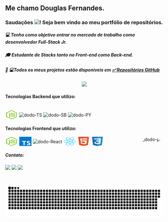 ## Me chamo Douglas Fernandes.
### Saudações <img src="https://raw.githubusercontent.com/kaueMarques/kaueMarques/master/hi.gif" width="30px">! Seja bem vindo ao meu portfólio de repositórios. 
##### 💻 Tenho como objetivo entrar no mercado de trabalho como desenvolvedor Full-Stack Jr.
##### 🎓 Estudante de Stacks tanto no Front-end como Back-end.
##### 👨‍ 💻Todos os meus projetos estão disponiveis em [✅ Repositórios GitHub](https://github.com/DouglasFernandesDev?tab=repositories)

<div align="center">
  <img height="150em" src="https://github-readme-stats.vercel.app/api/top-langs/?username=DouglasFernandesDev&layout=compact&langs_count=7&theme=aura"/>
</div>
<h4> Tecnologias Backend que utilizo: </h4>
<div style="display: inline_block"><br>
  <img align="center" alt="dodo-NJS" height="30" width="40" src="https://raw.githubusercontent.com/devicons/devicon/master/icons/nodejs/nodejs-plain.svg">
  <img align="center" alt="dodo-TS" height="30" width="40" src="https://upload.wikimedia.org/wikipedia/commons/9/99/Unofficial_JavaScript_logo_2.svg">
  <img align="center" alt="dodo-SB" height="30" width="40" src="https://devkico.itexto.com.br/wp-content/uploads/2014/08/spring-boot-project-logo-300x270.png">
  <img align="center" alt="dodo-PY" height="30" width="25"src="https://cdn.picpng.com/logo/language-logo-python-44976.png">
  <h4>Tecnologias Frontend que utilizo: </h4>
    <img align="center" alt="dodo-NJS" height="30" width="40" src="https://raw.githubusercontent.com/devicons/devicon/master/icons/nodejs/nodejs-plain.svg">
    <img align="center" alt="dodo-TS" height="30" width="40" src="https://raw.githubusercontent.com/devicons/devicon/master/icons/typescript/typescript-plain.svg">
  <img align="center" alt="dodo-React" height="40 width="40" src="https://angular.io/assets/images/logos/angular/angular.svg">
  <img align="center" alt="dodo-React" height="30" width="40" src="https://raw.githubusercontent.com/devicons/devicon/master/icons/react/react-original.svg">
  <img align="center" alt="dodo-HTML" height="30" width="40" src="https://raw.githubusercontent.com/devicons/devicon/master/icons/html5/html5-original.svg">
  <img align="center" alt="dodo-CSS" height="30" width="40" src="https://raw.githubusercontent.com/devicons/devicon/master/icons/css3/css3-original.svg">
  <img align="right" alt="dodo-pic" height="150" style="border-radius:50px;" src="https://i.postimg.cc/k4QKmwSw/git.jpg?width=676&height=676">
</div>
  <p><h5>Contato:</h5>
<div> 
  <a href="https://www.linkedin.com/in/douglasfdev" target="_blank"><img src="https://img.shields.io/badge/-LinkedIn-%230077B5?style=for-the-badge&logo=linkedin&logoColor=white" target="_blank"></a> 
    <a href = "mailto:douglas.fernandes91@live.com"><img src="https://img.shields.io/badge/Microsoft_Outlook-0078D4?style=for-the-badge&logo=microsoft-outlook&logoColor=white" target="_blank"></a>
      <a href="https://instagram.com/dodonandes" target="_blank"><img src="https://img.shields.io/badge/-Instagram-%23E4405F?style=for-the-badge&logo=instagram&logoColor=white" target="_blank"></a>

  ![Generate Datas](https://github.com/DouglasFernandesDev/DouglasFernandesDev/blob/output/github-contribution-grid-snake.svg)
</div>

